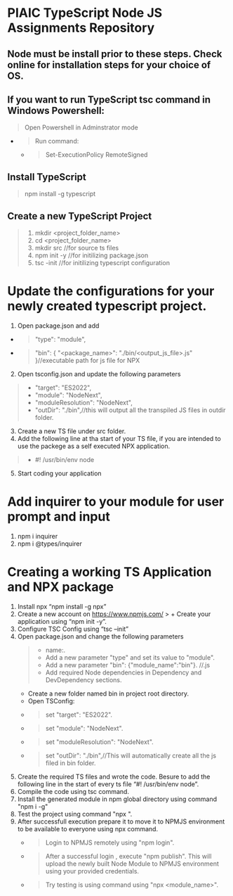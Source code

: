 # PIAIC TypeScript Node JS Assignments Repository
## Node must be install prior to these steps. Check online for installation steps for your choice of OS.

## If you want to run TypeScript tsc command in Windows Powershell:
> Open Powershell in Adminstrator mode
+ > Run command:
	+ > Set-ExecutionPolicy RemoteSigned

## Install TypeScript
> npm install -g typescript

## Create a new TypeScript Project
> 1. mkdir <project_folder_name>
> 2. cd <project_folder_name>
> 3. mkdir src //for source ts files
> 4. npm init -y //for initilizing package.json
> 6. tsc -init //for initilizing typescript configuration

# Update the configurations for your newly created typescript project.
1. Open package.json and add
+ > "type": "module",
+ >  "bin": {
    "<package_name>": "./bin/<output_js_file>.js" 
 }//executable path for js file for NPX
2. Open tsconfig.json and update the following parameters
> + "target": "ES2022",
> + "module": "NodeNext",
> + "moduleResolution": "NodeNext",
> +  "outDir": "./bin",//this will output all the transpiled JS files in outdir folder.
3. Create a new TS file under src folder.
4. Add the following line at tha start of your TS file, if you are intended to use the packege as a self executed NPX application.
> + #! /usr/bin/env node
5. Start coding your application

# Add inquirer to your module for user prompt and input
1. npm i inquirer
2. npm i @types/inquirer

# Creating a working TS Application and NPX package
1.	Install npx “npm install -g npx”
2.	Create a new account on https://www.npmjs.com/
		> + Create your application using “npm init -y”.
3.	Configure TSC Config using “tsc –init”
4.	Open package.json and change the following parameters
	> + name:<Your Package Name>.
	> + Add a new parameter "type" and set its value to "module".
	> + Add a new parameter "bin": {"module_name":"bin"}. //<executable js file genreated by ts compiler>.js
	> + Add required Node dependencies in Dependency and DevDependency sections.
	+	Create a new folder named bin in project root directory.
	+	Open TSConfig:
	+	>	set "target": "ES2022".
	+	>	set "module": "NodeNext".
	+	>	set "moduleResolution": "NodeNext".
	+	>	set "outDir": "./bin",//This will automatically create all the js filed in bin folder.
5.	Create the required TS files and wrote the code. Besure to add the following line in the start of every ts file “#! /usr/bin/env node”.
6.	Compile the code using tsc command.
7.	Install the generated module in npm global directory using command "npm i -g"
8.	Test the project using command "npx <PackageName>".
9.	After successfull execution prepare it to move it to NPMJS environment to be available to everyone using npx command.
	+ >	Login to NPMJS remotely using "npm login".
	+ >	After a successful login , execute "npm publish". This will upload the newly built Node Module to NPMJS environment using your provided credentials.
	+ >	Try testing is using command using "npx <module_name>".
